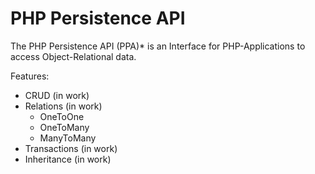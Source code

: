 PHP Persistence API
======

The PHP Persistence API (PPA)* is an Interface for PHP-Applications to access Object-Relational data.

Features:
- CRUD (in work)
- Relations (in work)
    - OneToOne
    - OneToMany
    - ManyToMany
- Transactions (in work)
- Inheritance (in work)